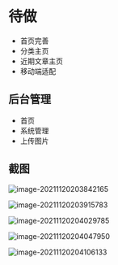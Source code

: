 # 待做

* 首页完善
* 分类主页
* 近期文章主页
* 移动端适配

## 后台管理

* 首页
* 系统管理
* 上传图片



## 截图

![image-20211120203842165](D:\Jong\Documents\Code\blog\README.assets\image-20211120203842165.png)

![image-20211120203915783](D:\Jong\Documents\Code\blog\README.assets\image-20211120203915783.png)

![image-20211120204029785](D:\Jong\Documents\Code\blog\README.assets\image-20211120204029785.png)

![image-20211120204047950](D:\Jong\Documents\Code\blog\README.assets\image-20211120204047950.png)

![image-20211120204106133](D:\Jong\Documents\Code\blog\README.assets\image-20211120204106133.png)

